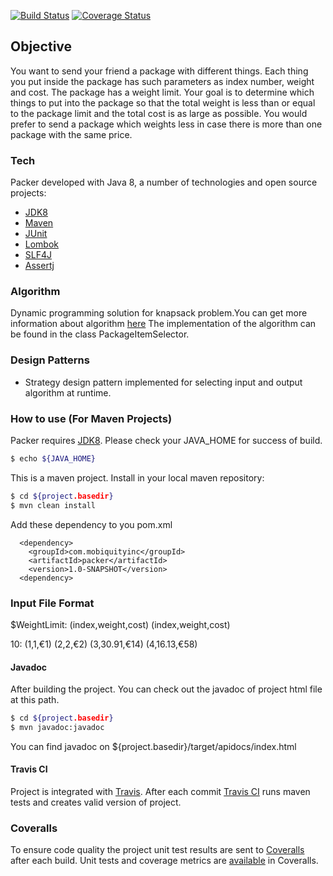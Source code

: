 [![Build Status](https://travis-ci.org/mercanil/Packer.svg?branch=master)](https://travis-ci.org/mercanil/Packer) [![Coverage Status](https://coveralls.io/repos/github/mercanil/Packer/badge.svg?branch=master)](https://coveralls.io/github/mercanil/Packer?branch=master)

## Objective
You want to send your friend a package with different things.
Each thing you put inside the package has such parameters as index number, weight and cost. The package has a weight limit. Your goal is to determine which things to put into the package so that the total weight is less than or equal to the package limit and the total cost is as large as possible.
You would prefer to send a package which weights less in case there is more than one package with the same price.


### Tech
Packer developed with Java 8, a number of technologies and open source projects:

* [JDK8]
* [Maven]
* [JUnit]
* [Lombok]
* [SLF4J]
* [Assertj]


### Algorithm
Dynamic programming solution for knapsack problem.You can get more information about algorithm [here]
The implementation of the algorithm can be found in the class PackageItemSelector.

### Design Patterns
* Strategy design pattern implemented for selecting input and output algorithm at runtime.


###  How to use (For Maven Projects)
Packer requires [JDK8]. Please check your JAVA_HOME for success of build.
```sh
$ echo ${JAVA_HOME}
```

This is a maven project. Install in your local maven repository:
```sh
$ cd ${project.basedir}
$ mvn clean install
```


Add these dependency to you pom.xml

```
  <dependency>
    <groupId>com.mobiquityinc</groupId>
    <artifactId>packer</artifactId>
    <version>1.0-SNAPSHOT</version>
  <dependency>
```

### Input File Format
    
$WeightLimit: (index,weight,cost) (index,weight,cost)

10: (1,1,€1) (2,2,€2) (3,30.91,€14) (4,16.13,€58)

#### Javadoc

After building the project. You can check out the javadoc of project html file at this path.
```sh
$ cd ${project.basedir}
$ mvn javadoc:javadoc
```
You can find javadoc on  ${project.basedir}/target/apidocs/index.html

#### Travis CI
Project is integrated with [Travis]. After each commit [Travis CI] runs maven tests and creates valid version of project.


### Coveralls   
To ensure code quality the project unit test results are sent to [Coveralls] after each build. Unit tests and coverage 
metrics are [available] in Coveralls.



[JDK8]: <http://www.oracle.com/technetwork/java/javase/downloads/jdk8-downloads-2133151.html>
[JUnit]: <https://junit.org/>
[Swagger]: <https://swagger.io/>
[Maven]: <https://maven.apache.org/>
[Lombok]: <https://projectlombok.org/>
[Assertj]: <https://joel-costigliola.github.io/assertj/>
[SLF4J]: <https://www.slf4j.org/>
[here]: <https://en.wikipedia.org/wiki/Knapsack_problem#0/1_knapsack_problem/>
[Travis]: <https://travis-ci.org>
[Travis CI]: <https://travis-ci.org/mercanil/Packer>
[Coveralls]: <https://coveralls.io/>
[available]: <https://coveralls.io/github/mercanil/Packer?branch=master/>
